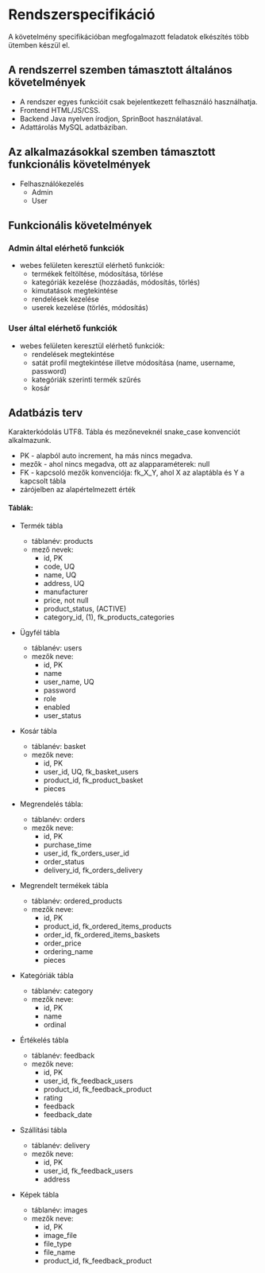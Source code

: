 # Rendszerspecifikáció

A követelmény specifikációban megfogalmazott feladatok elkészítés több ütemben készül el.

## A rendszerrel szemben támasztott általános követelmények

- A rendszer egyes funkcióit csak bejelentkezett felhasználó használhatja.
- Frontend HTML/JS/CSS.
- Backend Java nyelven írodjon, SprinBoot használatával.
- Adattárolás MySQL adatbáziban.

## Az alkalmazásokkal szemben támasztott funkcionális követelmények

- Felhasználókezelés
  - Admin
   - User

## Funkcionális követelmények

### Admin által elérhető funkciók

- webes felületen keresztül elérhető funkciók:
    - termékek feltöltése, módosítása, törlése
    - kategóriák kezelése (hozzáadás, módosítás, törlés)
    - kimutatások megtekintése
    - rendelések kezelése
    - userek kezelése (törlés, módosítás)

### User által elérhető funkciók

- webes felületen keresztül elérhető funkciók:
    - rendelések megtekintése
    - satát profil megtekintése illetve módosítása (name, username, password)
    - kategóriák szerinti termék szűrés
    - kosár

## Adatbázis terv
Karakterkódolás UTF8. Tábla és mezőneveknél snake_case konvenciót alkalmazunk. 
- PK - alapból auto increment, ha más nincs megadva. 
- mezők - ahol nincs megadva, ott az alapparaméterek: null 
- FK - kapcsoló mezők konvenciója: fk_X_Y, ahol X az alaptábla és Y a kapcsolt tábla
- zárójelben az alapértelmezett érték

#### Táblák:

- Termék tábla
	- táblanév: products
	- mező nevek: 
		- id, PK
		- code, UQ
		- name, UQ
		- address, UQ
		- manufacturer
		- price, not null
		- product_status, (ACTIVE)
		- category_id, (1), fk_products_categories

- Ügyfél tábla
	- táblanév: users
	- mezők neve:
		- id, PK
		- name
		- user_name, UQ
		- password
		- role
		- enabled
		- user_status

- Kosár tábla
	- táblanév: basket
	- mezők neve:
		- id, PK
		- user_id, UQ, fk_basket_users
		- product_id, fk_product_basket
		- pieces

- Megrendelés tábla:
	- táblanév: orders
	- mezők neve: 
		- id, PK
		- purchase_time
		- user_id, fk_orders_user_id
		- order_status
		- delivery_id, fk_orders_delivery

- Megrendelt termékek tábla
	- táblanév: ordered_products
	- mezők neve:
	    - id, PK
		- product_id, fk_ordered_items_products
		- order_id, fk_ordered_items_baskets
		- order_price
		- ordering_name
		- pieces

- Kategóriák tábla
	- táblanév: category
	- mezők neve:
		- id, PK
		- name
		- ordinal

- Értékelés tábla
	- táblanév: feedback
	- mezők neve:
		- id, PK
		- user_id, fk_feedback_users
		- product_id, fk_feedback_product
		- rating
		- feedback
		- feedback_date
	
- Szállítási tábla
	- táblanév: delivery
	- mezők neve:
		- id, PK
		- user_id, fk_feedback_users
		- address

- Képek tábla
	- táblanév: images
	- mezők neve:
		- id, PK
		- image_file
		- file_type
		- file_name
		- product_id, fk_feedback_product
